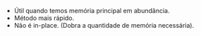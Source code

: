 - Útil quando temos memória principal em abundância.
- Método mais rápido.
- Não é in-place. (Dobra a quantidade de memória necessária).
